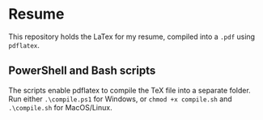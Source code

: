 # Resume

This repository holds the LaTex for my resume, compiled into a ```.pdf``` using ```pdflatex```. 

## PowerShell and Bash scripts

The scripts enable pdflatex to compile the TeX file into a separate folder. Run either ```.\compile.ps1``` for Windows, or ```chmod +x compile.sh``` and ```.\compile.sh``` for MacOS/Linux.
